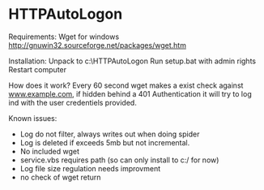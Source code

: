 # HTTPAutoLogon

Requirements:
Wget for windows
  http://gnuwin32.sourceforge.net/packages/wget.htm
  
Installation:
Unpack to c:\HTTPAutoLogon
Run setup.bat with admin rights
Restart computer
 
How does it work?
Every 60 second wget makes a exist check against www.example.com, if hidden behind a 401 Authentication it will try to log ind with the user credentiels provided.

Known issues:
- Log do not filter, always writes out when doing spider
- Log is deleted if exceeds 5mb but not incremental.
- No included wget
- service.vbs requires path (so can only install to c:/ for now)
- Log file size regulation needs improvment
- no check of wget return
